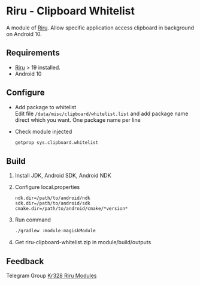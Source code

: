 # Riru - Clipboard Whitelist

A module of [Riru](https://github.com/RikkaApps/Riru). Allow specific application access clipboard in background on Android 10.

## Requirements

* [Riru](https://github.com/RikkaApps/Riru) > 19 installed.
* Android 10



## Configure


* Add package to whitelist  
  Edit file `/data/misc/clipboard/whitelist.list` and add package name direct which you want.
  One package name per line
  
* Check module injected  
  ```bash
  getprop sys.clipboard.whitelist
  ```

## Build

1. Install JDK, Android SDK, Android NDK

2. Configure local.properties 

   ```properties
   ndk.dir=/path/to/android/ndk
   sdk.dir=/path/to/android/sdk
   cmake.dir=/path/to/android/cmake/*version*
   ```

3. Run command 

    ``` bash 
    ./gradlew :module:magiskModule
    ```
    
4. Get riru-clipboard-whitelist.zip in module/build/outputs



## Feedback

Telegram Group [Kr328 Riru Modules](https://t.me/kr328_riru_modules)
